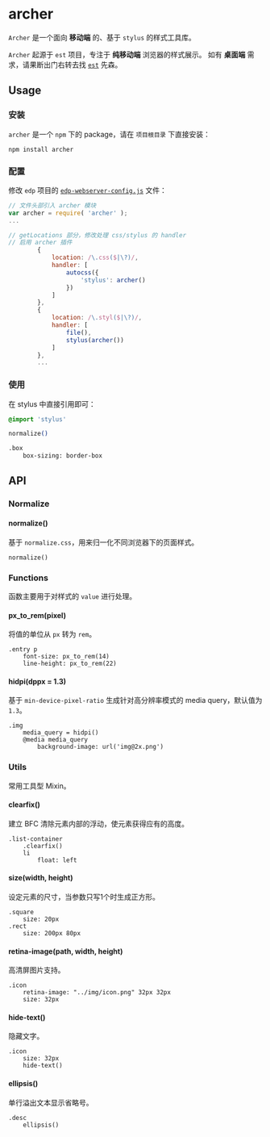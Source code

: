 # archer

`Archer` 是一个面向 **移动端** 的、基于 `stylus` 的样式工具库。

`Archer` 起源于 `est` 项目，专注于 **纯移动端** 浏览器的样式展示。
如有 **桌面端** 需求，请果断出门右转去找 [`est`](http://ecomfe.github.io/est/) 先森。

## Usage

### 安装

`archer` 是一个 `npm` 下的 package，请在 `项目根目录` 下直接安装：

    npm install archer

### 配置

修改 `edp` 项目的 [`edp-webserver-config.js`](demo/edp-webserver-config.js) 文件：

```javascript
// 文件头部引入 archer 模块
var archer = require( 'archer' );
...

// getLocations 部分，修改处理 css/stylus 的 handler
// 启用 archer 插件
        {
            location: /\.css($|\?)/, 
            handler: [
                autocss({
                    'stylus': archer()
                })
            ]
        },
        { 
            location: /\.styl($|\?)/, 
            handler: [
                file(),
                stylus(archer())
            ]
        },
        ...
```

### 使用

在 stylus 中直接引用即可：

```css
@import 'stylus'

normalize()

.box
    box-sizing: border-box
```

## API

### Normalize

#### normalize()

基于 `normalize.css`，用来归一化不同浏览器下的页面样式。

    normalize()

### Functions

函数主要用于对样式的 `value` 进行处理。

#### px_to_rem(pixel)

将值的单位从 `px` 转为 `rem`。

    .entry p
        font-size: px_to_rem(14)
        line-height: px_to_rem(22)

#### hidpi(dppx = 1.3)

基于 `min-device-pixel-ratio` 生成针对高分辨率模式的 media query，默认值为 `1.3`。

    .img
        media_query = hidpi()
        @media media_query
            background-image: url('img@2x.png')

### Utils

常用工具型 Mixin。

#### clearfix()

建立 BFC 清除元素内部的浮动，使元素获得应有的高度。

    .list-container
        .clearfix()
        li
            float: left

#### size(width, height)

设定元素的尺寸，当参数只写1个时生成正方形。

    .square
        size: 20px
    .rect
        size: 200px 80px

#### retina-image(path, width, height)

高清屏图片支持。

    .icon
        retina-image: "../img/icon.png" 32px 32px
        size: 32px

#### hide-text()

隐藏文字。

    .icon
        size: 32px
        hide-text()

#### ellipsis()

单行溢出文本显示省略号。

    .desc
        ellipsis()
